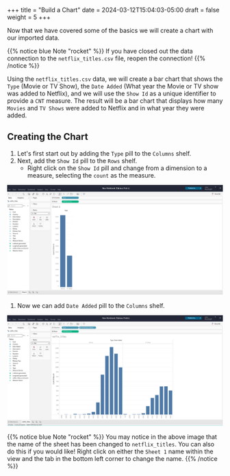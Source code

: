 +++
title = "Build a Chart"
date = 2024-03-12T15:04:03-05:00
draft = false
weight = 5
+++

Now that we have covered some of the basics we will create a chart with our imported data.

{{% notice blue Note "rocket" %}}
If you have closed out the data connection to the `netflix_titles.csv` file, reopen the connection!
{{% /notice %}}

Using the `netflix_titles.csv` data, we will create a bar chart that shows the `Type` (Movie or TV Show), the `Date Added` (What year the Movie or TV show was added to Netflix), and we will use the `Show Id` as a unique identifier to provide a `CNT` measure. The result will be a bar chart that displays how many `Movies` and `TV Shows` were added to Netflix and in what year they were added.

## Creating the Chart

1. Let's first start out by adding the `Type` pill to the `Columns` shelf.
1. Next, add the `Show Id` pill to the `Rows` shelf.
    - Right click on the `Show Id` pill and change from a dimension to a measure, selecting the `count` as the measure.

![Visual of a tableau workbook with the Type as a column, and Show Id as a measure of count as a row](pictures/type-show-id-checkpoint.png?classes=border)

1. Now we can add `Date Added` pill to the `Columns` shelf.

![Visual of tableau workbook with the Type and Date Added as columns, and Show ID as a measure of count as a row](pictures/date-added-checkpoint.png?classes=border)

{{% notice blue Note "rocket" %}}
You may notice in the above image that the name of the sheet has been changed to `netflix_titles`. You can also do this if you would like! Right click on either the `Sheet 1` name within the view and the tab in the bottom left corner to change the name.
{{% /notice %}}
